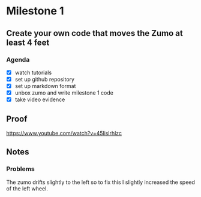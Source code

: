 # Milestone 1
## Create your own code that moves the Zumo at least 4 feet
### Agenda
- [x] watch tutorials
- [x] set up github repository
- [x] set up markdown format
- [x] unbox zumo and write milestone 1 code
- [x] take video evidence

## Proof
https://www.youtube.com/watch?v=45lislrhlzc
## Notes
### Problems
The zumo drifts slightly to the left so to fix this I slightly increased the speed of the left wheel. 

